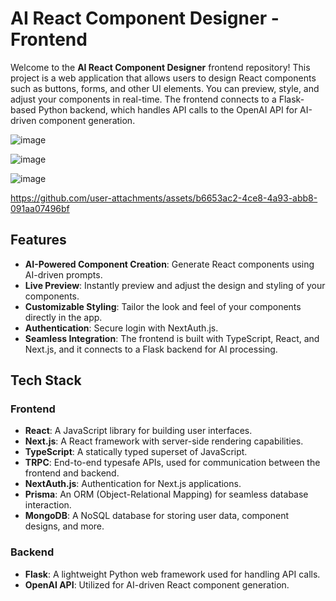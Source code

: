 # AI React Component Designer - Frontend

Welcome to the **AI React Component Designer** frontend repository! This project is a web application that allows users to design React components such as buttons, forms, and other UI elements. You can preview, style, and adjust your components in real-time. The frontend connects to a Flask-based Python backend, which handles API calls to the OpenAI API for AI-driven component generation.


![image](https://github.com/user-attachments/assets/2299b0d6-9111-4a70-8991-0d1ff0f81f40)


![image](https://github.com/user-attachments/assets/963adc14-cf80-4c63-885a-c2560833bb81)


![image](https://github.com/user-attachments/assets/4943879b-9c76-4b58-8e6d-63652cae30a8)



https://github.com/user-attachments/assets/b6653ac2-4ce8-4a93-abb8-091aa07496bf






## Features

- **AI-Powered Component Creation**: Generate React components using AI-driven prompts.
- **Live Preview**: Instantly preview and adjust the design and styling of your components.
- **Customizable Styling**: Tailor the look and feel of your components directly in the app.
- **Authentication**: Secure login with NextAuth.js.
- **Seamless Integration**: The frontend is built with TypeScript, React, and Next.js, and it connects to a Flask backend for AI processing.

## Tech Stack

### Frontend

- **React**: A JavaScript library for building user interfaces.
- **Next.js**: A React framework with server-side rendering capabilities.
- **TypeScript**: A statically typed superset of JavaScript.
- **TRPC**: End-to-end typesafe APIs, used for communication between the frontend and backend.
- **NextAuth.js**: Authentication for Next.js applications.
- **Prisma**: An ORM (Object-Relational Mapping) for seamless database interaction.
- **MongoDB**: A NoSQL database for storing user data, component designs, and more.

### Backend

- **Flask**: A lightweight Python web framework used for handling API calls.
- **OpenAI API**: Utilized for AI-driven React component generation.
